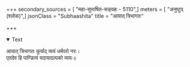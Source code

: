 +++
secondary_sources = [ "महा-सुभाषित-सङ्ग्रहः - 5110",]
meters = [ "अनुष्टुप् (श्लोक)",]
jsonClass = "Subhaashita"
title = "आयात् त्रिभागतः"

+++

<details open><summary>Text</summary>

आयात् त्रिभागतः कुर्याद् व्ययं धर्मपरो नरः।  
एतदेव हि पाण्डित्यं यदायादल्पको व्ययः॥
</details>
